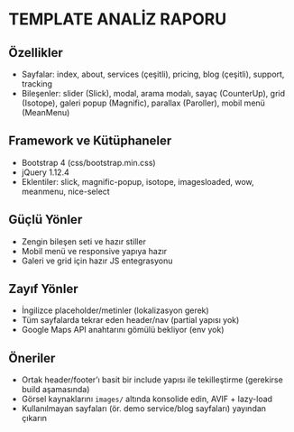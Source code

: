  # TEMPLATE ANALİZ RAPORU

 ## Özellikler
 - Sayfalar: index, about, services (çeşitli), pricing, blog (çeşitli), support, tracking
 - Bileşenler: slider (Slick), modal, arama modalı, sayaç (CounterUp), grid (Isotope), galeri popup (Magnific), parallax (Paroller), mobil menü (MeanMenu)

 ## Framework ve Kütüphaneler
 - Bootstrap 4 (css/bootstrap.min.css)
 - jQuery 1.12.4
 - Eklentiler: slick, magnific-popup, isotope, imagesloaded, wow, meanmenu, nice-select

 ## Güçlü Yönler
 - Zengin bileşen seti ve hazır stiller
 - Mobil menü ve responsive yapıya hazır
 - Galeri ve grid için hazır JS entegrasyonu

 ## Zayıf Yönler
 - İngilizce placeholder/metinler (lokalizasyon gerek)
 - Tüm sayfalarda tekrar eden header/nav (partial yapısı yok)
 - Google Maps API anahtarını gömülü bekliyor (env yok)

 ## Öneriler
 - Ortak header/footer’ı basit bir include yapısı ile tekilleştirme (gerekirse build aşamasında)
 - Görsel kaynaklarını `images/` altında konsolide edin, AVIF + lazy-load
 - Kullanılmayan sayfaları (ör. demo service/blog sayfaları) yayından çıkarın
